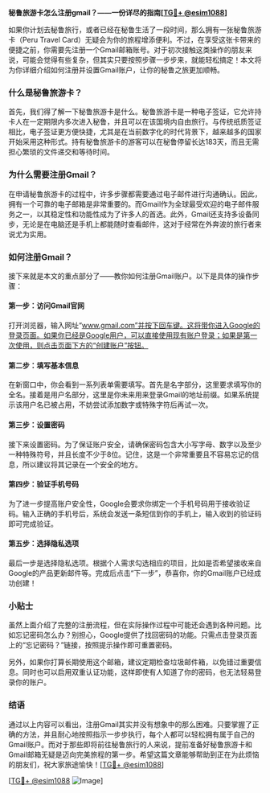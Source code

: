 **秘鲁旅游卡怎么注册gmail？——一份详尽的指南[[TG💪+ @esim1088](https://t.me/s/esim1088)]**

如果你计划去秘鲁旅行，或者已经在秘鲁生活了一段时间，那么拥有一张秘鲁旅游卡（Peru Travel Card）无疑会为你的旅程增添便利。不过，在享受这张卡带来的便捷之前，你需要先注册一个Gmail邮箱账号。对于初次接触这类操作的朋友来说，可能会觉得有些复杂，但其实只要按照步骤一步步来，就能轻松搞定！本文将为你详细介绍如何注册并设置Gmail账户，让你的秘鲁之旅更加顺畅。

### 什么是秘鲁旅游卡？

首先，我们得了解一下秘鲁旅游卡是什么。秘鲁旅游卡是一种电子签证，它允许持卡人在一定期限内多次进入秘鲁，并且可以在该国境内自由旅行。与传统纸质签证相比，电子签证更方便快捷，尤其是在当前数字化的时代背景下，越来越多的国家开始采用这种形式。持有秘鲁旅游卡的游客可以在秘鲁停留长达183天，而且无需担心繁琐的文件递交和等待时间。

### 为什么需要注册Gmail？

在申请秘鲁旅游卡的过程中，许多步骤都需要通过电子邮件进行沟通确认。因此，拥有一个可靠的电子邮箱是非常重要的。而Gmail作为全球最受欢迎的电子邮件服务之一，以其稳定性和功能性成为了许多人的首选。此外，Gmail还支持多设备同步，无论是在电脑还是手机上都能随时查看邮件，这对于经常在外奔波的旅行者来说尤为实用。

### 如何注册Gmail？

接下来就是本文的重点部分了——教你如何注册Gmail账户。以下是具体的操作步骤：

#### 第一步：访问Gmail官网

打开浏览器，输入网址“www.gmail.com”并按下回车键。这将带你进入Google的登录页面。如果你已经是Google用户，可以直接使用现有账户登录；如果是第一次使用，则点击页面下方的“创建账户”按钮。

#### 第二步：填写基本信息

在新窗口中，你会看到一系列表单需要填写。首先是名字部分，这里要求填写你的全名。接着是用户名部分，这里是你未来用来登录Gmail的地址前缀。如果系统提示该用户名已被占用，不妨尝试添加数字或特殊字符后再试一次。

#### 第三步：设置密码

接下来设置密码。为了保证账户安全，请确保密码包含大小写字母、数字以及至少一种特殊符号，并且长度不少于8位。记住，这是一个非常重要且不容易忘记的信息，所以建议将其记录在一个安全的地方。

#### 第四步：验证手机号码

为了进一步提高账户安全性，Google会要求你绑定一个手机号码用于接收验证码。输入正确的手机号后，系统会发送一条短信到你的手机上，输入收到的验证码即可完成验证。

#### 第五步：选择隐私选项

最后一步是选择隐私选项。根据个人需求勾选相应的项目，比如是否希望接收来自Google的产品更新邮件等。完成后点击“下一步”，恭喜你，你的Gmail账户已经成功创建！

### 小贴士

虽然上面介绍了完整的注册流程，但在实际操作过程中可能还会遇到各种问题。比如忘记密码怎么办？别担心，Google提供了找回密码的功能。只需点击登录页面上的“忘记密码？”链接，按照提示操作即可重置密码。

另外，如果你打算长期使用这个邮箱，建议定期检查垃圾邮件箱，以免错过重要信息。同时也可以启用双重认证功能，这样即使有人知道了你的密码，也无法轻易登录你的账户。

### 结语

通过以上内容可以看出，注册Gmail其实并没有想象中的那么困难。只要掌握了正确的方法，并且耐心地按照指示一步步执行，每个人都可以轻松拥有属于自己的Gmail账户。而对于那些即将前往秘鲁旅行的人来说，提前准备好秘鲁旅游卡和Gmail邮箱无疑是迈向完美旅程的第一步。希望这篇文章能够帮助到正在为此烦恼的朋友们，祝大家旅途愉快！[[TG💪+ @esim1088](https://t.me/s/esim1088)]

[[TG💪+ @esim1088](https://t.me/s/esim1088) ![Image](https://i.postimg.cc/4NQfJmqS/Snipaste-2025-05-13-00-14-12.png)]